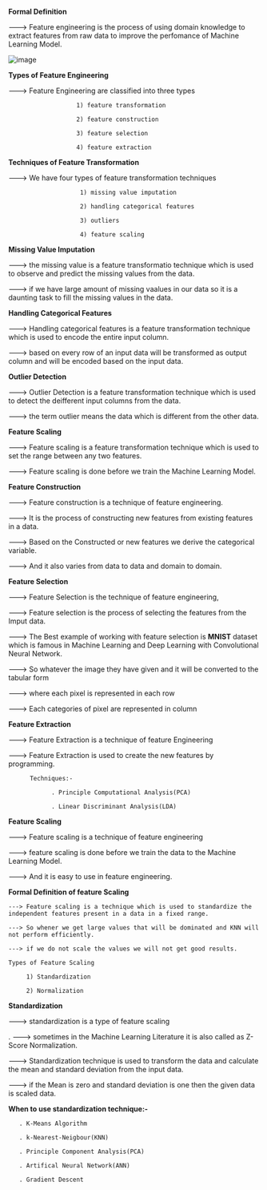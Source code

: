 **Formal Definition**

---> Feature engineering is the process of using domain knowledge to extract features from raw data to improve the perfomance of Machine Learning Model.

![image](https://github.com/mudith-nahata/Feature-Engineering/assets/96544398/746568bc-c171-4baa-ad74-0d637f3090be)

**Types of Feature Engineering**

---> Feature Engineering are classified into three types 

                       1) feature transformation

                       2) feature construction

                       3) feature selection

                       4) feature extraction

**Techniques of Feature Transformation**

---> We have four types of feature transformation techniques

                        1) missing value imputation

                        2) handling categorical features

                        3) outliers

                        4) feature scaling

  **Missing Value Imputation**

  ---> the missing value is a feature transformatio technique which is used to observe and predict the missing values from the data.

  ---> if we have large amount of missing vaalues in our data so it is a daunting task to fill the missing values in the data.

  **Handling Categorical Features**

  ---> Handling categorical features is a feature transformation technique which is used to encode the entire input column.

  ---> based on every row of an input data  will be transformed as output column and will be encoded based on the input data.

  **Outlier Detection**

  ---> Outlier Detection is a feature transformation technique which is used to detect the deifferent input columns from the data.

  ---> the term outlier means the data which is different from the other data.

  **Feature Scaling**

  ---> Feature scaling is a feature transformation technique which is used to set the range between any two features.

  ---> Feature scaling is done before we train the Machine Learning Model.

  **Feature Construction**

  ---> Feature construction is a technique of feature engineering.

  ---> It is the process of constructing new features from existing features in a data.

  ---> Based on the Constructed or new features we derive the categorical variable.

  ---> And it also varies from data to data and domain to domain.

  **Feature Selection**

  ---> Feature Selection is the technique of feature engineering,

  ---> Feature selection is the process of selecting the features from the Imput data.

  ---> The Best example of working with feature selection is **MNIST** dataset which is famous in Machine Learning and Deep Learning with Convolutional Neural Network. 

  ---> So whatever the image they have given and it will be converted to the tabular form

  ---> where each pixel is represented in each row

  ---> Each categories of pixel are represented in column

  **Feature Extraction**
  
   ---> Feature Extraction is a technique of feature Engineering

   ---> Feature Extraction is used to create the new features by programming.

          Techniques:-

                . Principle Computational Analysis(PCA)

                . Linear Discriminant Analysis(LDA)

  **Feature Scaling**

  ---> Feature scaling is a technique  of feature engineering

  ---> feature scaling is done before we train the data to the Machine Learning Model.

  ---> And it is easy to use in feature engineering.

  **Formal Definition of feature Scaling**

    ---> Feature scaling is a technique which is used to standardize the independent features present in a data in a fixed range.

    ---> So whener we get large values that will be dominated and KNN will not perform efficiently.

    ---> if we do not scale the values we will not get good results.

    Types of Feature Scaling

         1) Standardization

         2) Normalization

  **Standardization**

  ---> standardization is a type of feature scaling
  
.
  ---> sometimes in the Machine Learning Literature it is also called as Z-Score Normalization. 

  ---> Standardization technique is used to transform the data and calculate the mean and standard deviation from the input data.
  
  ---> if the Mean is zero and standard deviation is one then the given data is scaled data.

  **When to use standardization technique:-**

       . K-Means Algorithm

       . k-Nearest-Neigbour(KNN)

       . Principle Component Analysis(PCA)

       . Artifical Neural Network(ANN)

       . Gradient Descent

       
  


  




